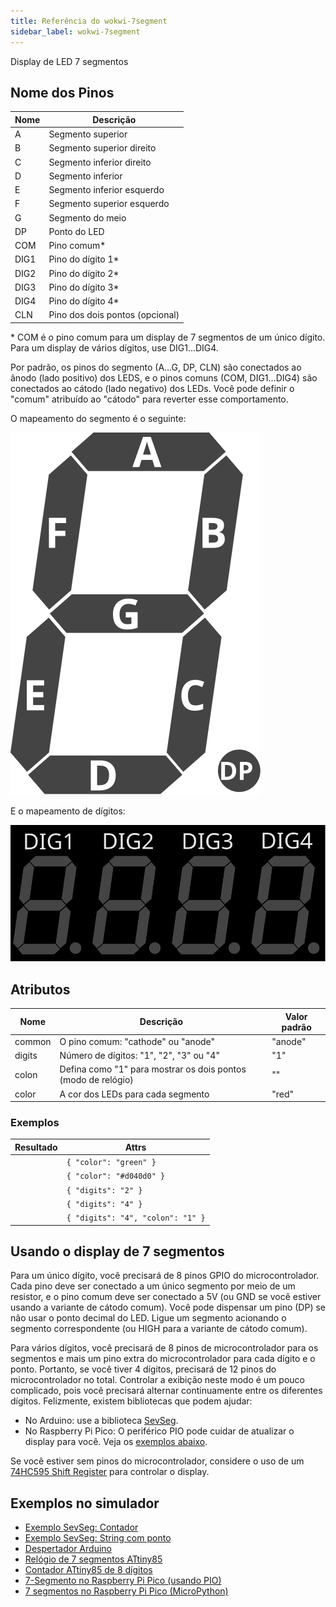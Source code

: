 ```yaml
---
title: Referência do wokwi-7segment
sidebar_label: wokwi-7segment
---
```


Display de LED 7 segmentos

<wokwi-7segment />

## Nome dos Pinos

| Nome | Descrição                       |
| ---- | ------------------------------- |
| A    | Segmento superior               |
| B    | Segmento superior direito       |
| C    | Segmento inferior direito       |
| D    | Segmento inferior               |
| E    | Segmento inferior esquerdo      |
| F    | Segmento superior esquerdo      |
| G    | Segmento do meio                |
| DP   | Ponto do LED                    |
| COM  | Pino comum\*                    |
| DIG1 | Pino do dígito 1\*              |
| DIG2 | Pino do dígito 2\*              |
| DIG3 | Pino do dígito 3\*              |
| DIG4 | Pino do dígito 4\*              |
| CLN  | Pino dos dois pontos (opcional) |

\* COM é o pino comum para um display de 7 segmentos de um único dígito. Para um display de vários dígitos, use DIG1…DIG4.

Por padrão, os pinos do segmento (A…G, DP, CLN) são conectados ao ânodo (lado positivo) dos LEDS, e o
pinos comuns (COM, DIG1…DIG4) são conectados ao cátodo (lado negativo) dos LEDs. Você pode definir o "comum"
atribuído ao "cátodo" para reverter esse comportamento.

O mapeamento do segmento é o seguinte:

![Mapeamento de exibição de 7 segmentos](wokwi-7segment-diagram.svg)

E o mapeamento de dígitos:

![Mapeamento de dígitos de exibição de 7 segmentos](wokwi-7segment-digits.svg)

## Atributos

| Nome   | Descrição                                                     | Valor padrão  |
| ------ | ------------------------------------------------------------- | ------------- |
| common | O pino comum: "cathode" ou "anode"                            | "anode"       |
| digits | Número de dígitos: "1", "2", "3" ou "4"                       | "1"           |
| colon  | Defina como "1" para mostrar os dois pontos (modo de relógio) | ""            |
| color  | A cor dos LEDs para cada segmento                             | "red"         |

### Exemplos

| Resultado                                                     | Attrs                             |
| ------------------------------------------------------------- | --------------------------------- |
| <wokwi-7segment color="green" values="[1,1,1,1,0,1,1,0]" />   | `{ "color": "green" }`            |
| <wokwi-7segment color="#d040d0" values="[1,1,1,1,0,1,1,0]" /> | `{ "color": "#d040d0" }`          |
| <wokwi-7segment digits="2" />                                 | `{ "digits": "2" }`               |
| <wokwi-7segment digits="4" />                                 | `{ "digits": "4" }`               |
| <wokwi-7segment digits="4" colon="1" colonValue="1" />        | `{ "digits": "4", "colon": "1" }` |

## Usando o display de 7 segmentos

Para um único dígito, você precisará de 8 pinos GPIO do microcontrolador. Cada pino deve ser conectado a um único segmento por meio de um resistor,
e o pino comum deve ser conectado a 5V (ou GND se você estiver usando a variante de cátodo comum). Você pode dispensar um pino (DP) se não usar o ponto decimal do LED. Ligue um segmento acionando o segmento correspondente (ou HIGH para a variante de cátodo comum).

Para vários dígitos, você precisará de 8 pinos de microcontrolador para os segmentos e mais um pino extra do microcontrolador para cada dígito e o ponto. Portanto, se você tiver 4 dígitos, precisará de 12 pinos do microcontrolador no total. Controlar a exibição neste modo é um pouco complicado, pois você precisará alternar continuamente entre os diferentes dígitos.
Felizmente, existem bibliotecas que podem ajudar:

- No Arduino: use a biblioteca [SevSeg](https://wokwi.com/projects/344891439152366164).
- No Raspberry Pi Pico: O periférico PIO pode cuidar de atualizar o display para você. Veja os [exemplos abaixo](#exemplos-no-simulador).

Se você estiver sem pinos do microcontrolador, considere o uso de um [74HC595 Shift Register](wokwi-74hc595) para controlar o display.

## Exemplos no simulador

- [Exemplo SevSeg: Contador](https://wokwi.com/projects/344891439152366164)
- [Exemplo SevSeg: String com ponto](https://wokwi.com/projects/344893935754150484)
- [Despertador Arduino](https://wokwi.com/projects/297787059514376717)
- [Relógio de 7 segmentos ATtiny85](https://wokwi.com/projects/301366580039647753)
- [Contador ATtiny85 de 8 dígitos](https://wokwi.com/projects/301304715310793225)
- [7-Segmento no Raspberry Pi Pico (usando PIO)](https://wokwi.com/projects/301404853501952521)
- [7 segmentos no Raspberry Pi Pico (MicroPython)](https://wokwi.com/projects/300936948537623048)
